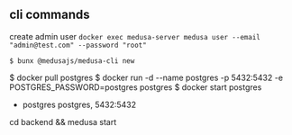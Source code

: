 ## cli commands

create admin user
`docker exec medusa-server medusa user --email "admin@test.com" --password "root"`





`$ bunx @medusajs/medusa-cli new`

$ docker pull postgres
$ docker run -d --name postgres -p 5432:5432 -e POSTGRES_PASSWORD=postgres postgres
$ docker start postgres

* postgres postgres, 5432:5432

cd backend && medusa start
